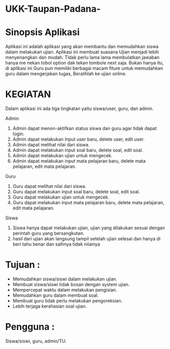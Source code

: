 # UKK-Taupan-Padana-

**Sinopsis Aplikasi**
==========

Aplikasi ini adalah aplikasi yang akan membantu dan memudahkan siswa dalam melakukan ujian. Aplikasi ini membuat suasana Ujian menjadi lebih menyenangkan dan mudah. Tidak perlu lama lama membulatkan jawaban hanya me nekan tobol option dak tekan tombole next saja. Bukan hanya itu, di aplikasi ini Guru pun memiliki berbagai macam fiture untuk memudahkan guru dalam mengerjakan tugas, Beralihlah ke ujian online.


**KEGIATAN**
============

Dalam aplikasi ini ada tiga tingkatan yaitu siswa/user, guru, dan admin.

Admin<br>

1. Admin dapat menon-aktifkan status siswa dan guru agar tidak dapat login.<br>
2. Admin dapat melakukan Input user baru, delete user, edit user.<br>
3. Admin dapat melihat nilai dari siswa.<br>
4. Admin dapat melakukan input soal baru, delete soal, edit soal.<br>
5. Admin dapat melakukan ujian untuk mengecek.<br>
6. Admin dapat melakukan input mata pelajaran baru, delete mata pelajaran, edit mata pelajaran.<br>

Guru<br>

1. Guru dapat melihat nilai dari siswa.<br>
2. Guru dapat melakukan input soal baru, delete soal, edit soal.<br>
3. Guru dapat melakukan ujian untuk mengecek.<br>
4. Guru dapat melakukan input mata pelajaran baru, delete mata pelajaran, edit mata pelajaran.<br>

Siswa<br>

1. Siswa hanya dapat melakukan ujian, ujian yang dilakukan sesuai dengan perintah guru yang bersangkutan.<br>
2. hasil dari ujian akan langsung tampil setelah ujian selesai dan hanya di beri tahu benar dan salhnya tidak nilainya<br>

**Tujuan :**
============
* Memudahkan siswa/siswi dalam melakukan ujian.
* Membuat siswa/siswi tidak bosan dengan system ujian.
* Mempercepat waktu dalam melakukan pengisian.
* Memudahkan guru dalam membuat soal.
* Membuat guru tidak perlu melakukan pengoreksian.
* Lebih terjaga kerahasian soal ujian.

**Pengguna :**
==============
Siswa/siswi, guru, admin/TU.

